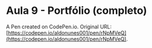# Aula 9 - Portfólio (completo)

A Pen created on CodePen.io. Original URL: [https://codepen.io/aldonunes001/pen/rNpMVeQ](https://codepen.io/aldonunes001/pen/rNpMVeQ).


